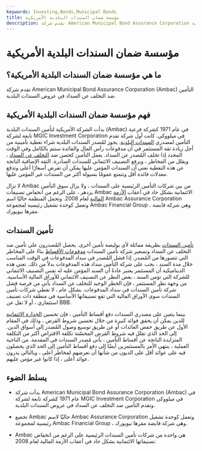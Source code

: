 ```yaml
---
keywords: Investing,Bonds,Municipal Bonds
title: مؤسسة ضمان السندات البلدية الأمريكية
description: تقدم شركة American Municipal Bond Assurance Corporation التأمين ضد التخلف عن السداد في عروض السندات البلدية.
---
```


# مؤسسة ضمان السندات البلدية الأمريكية
## ما هي مؤسسة ضمان السندات البلدية الأمريكية؟

تقدم شركة American Municipal Bond Assurance Corporation (Ambac) التأمين ضد التخلف عن السداد في عروض السندات البلدية.

## فهم مؤسسة ضمان السندات البلدية الأمريكية

بدأت الشركة الأمريكية لتأمين السندات البلدية (Ambac) في عام 1971 كشركة فرعية تابعة لشركة MGIC Investment Corporation في ميلووكي. كانت أول شركة تقدم التأمين لمصدري [السندات البلدية](/municipalbond). يجوز لمُصدر السندات البلدية شراء تغطية تأمينية من أجل زيادة ثقة المستثمر في أن مدفوعات رأس المال والفائدة ستتم بالكامل وفي الوقت المحدد إذا تخلف المُصدر عن السداد. يعمل التأمين كحصن ضد [التخلف عن السداد](/default2) ، ويقلل من المخاطر ، ويرفع التصنيف الائتماني للسندات الصادرة. الثقة الإضافية الناتجة عن هذه التغطية تعني أن السندات المؤمن عليها يمكن أن تفرض أسعارًا أعلى وتدفع معدلات فائدة أقل وتتمتع عمومًا بسيولة أكثر من السندات غير المؤمن عليها.

لا تزال Ambac من بين شركات التأمين الرئيسية على السندات ، ولا يزال سوق التأمين يزدهر ، على الرغم من انخفاض تصنيفات Ambac الائتمانية بشكل حاد في أعقاب [الأزمة المالية](/financial-crisis) لعام 2008. وتحمل المنظمة حاليًا اسم Ambac Assurance Corporation وتعمل كوحدة تشغيل رئيسية لمجموعة Ambac Financial Group ، وهي شركة قابضة مقرها نيويورك.

## تأمين السندات

[تأمين السندات](/bond-insurance) بطريقة مماثلة لأي بوليصة تأمين أخرى. يحصل المُصدرون على تأمين ضد التخلف عن السداد وتسعير شركة تأمين السندات [مدفوعات الأقساط](/insurance-premium) بناءً على المخاطر التي تتصورها من المُصدر. إذا فشل المُصدر في سداد المدفوعات في الوقت المناسب خلال مدة السند ، يجب على شركة التأمين سداد هذه المدفوعات بدلاً من ذلك. تعني هذه الديناميكية أن المستثمر يعتبر عادةً أن السند المؤمن عليه له نفس التصنيف الائتماني للشركة التي تؤمن السند ، بغض النظر عن التصنيف الائتماني للأوراق المالية الأساسية. من وجهة نظر المستثمر ، فإن الخطر الوحيد للتخلف عن السداد يأتي من فرصة فشل شركة تأمين السندات في سداد المدفوعات. بشكل عام ، لا تغطي شركات تأمين السندات سوى الأوراق المالية التي تقع تصنيفاتها الأساسية في منطقة ذات تصنيف استثماري ، أو لا تقل عن BBB.

بينما يتعين على مصدري السندات دفع أقساط التأمين ، فإن تحسين [الجدارة الائتمانية](/credit-worthiness) للدين يمكن أن يحقق فوائد كبيرة من خلال تحسين شروط القرض ، وذلك في المقام الأول عن طريق خفض العائدات أو عن طريق توسيع وصول المُصدر إلى أسواق الدين. إلى الحد الذي تقلل فيه شروط القرض المحسّنة تكلفة الاقتراض أكثر من التكلفة المتزايدة الناتجة عن أقساط التأمين ، يأتي مُصدر السندات في المقدمة. من الناحية العملية ، ينتهي الأمر بالمستثمرين أيضًا إلى دفع أقساط التأمين إلى الحد الذي يحصلون فيه على عوائد أقل على الديون من شأنها أن تعرضهم لمخاطر أعلى ، وبالتالي يدرون عوائد أعلى ، إذا كانوا غير مؤمن عليهم.

## يسلط الضوء

- بدأت شركة American Municipal Bond Assurance Corporation (Ambac) في عام 1971 كشركة تابعة لشركة MGIC Investment Corporation في ميلووكي وتقدم التأمين ضد التخلف عن السداد في عروض السندات البلدية.

- تخضع Ambac حاليًا لاسم Ambac Assurance Corporation وتعمل كوحدة تشغيل رئيسية لمجموعة Ambac Financial Group ، وهي شركة قابضة مقرها نيويورك.

- Ambac هي واحدة من شركات تأمين السندات الرئيسية على الرغم من انخفاض تصنيفاتها الائتمانية بشكل حاد في أعقاب الأزمة المالية لعام 2008.

